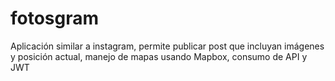# fotosgram
Aplicación similar a instagram, permite publicar post que incluyan imágenes y posición actual, manejo de mapas usando Mapbox, consumo de API y JWT
